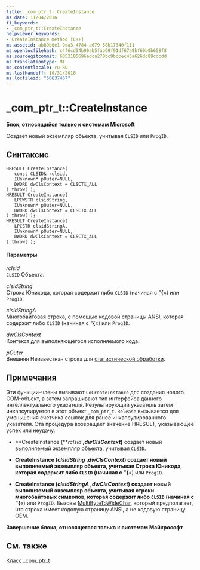 ```yaml
---
title: _com_ptr_t::CreateInstance
ms.date: 11/04/2016
f1_keywords:
- _com_ptr_t::CreateInstance
helpviewer_keywords:
- CreateInstance method [C++]
ms.assetid: ab89b0e1-9da3-4784-a079-58b17340f111
ms.openlocfilehash: c4f6cd54b90ab5fab69f91df67a8bf60b0b658f8
ms.sourcegitcommit: 6052185696adca270bc9bdbec45a626dd89cdcdd
ms.translationtype: MT
ms.contentlocale: ru-RU
ms.lasthandoff: 10/31/2018
ms.locfileid: "50637467"
---
```

# <a name="comptrtcreateinstance"></a>_com_ptr_t::CreateInstance

**Блок, относящийся только к системам Microsoft**

Создает новый экземпляр объекта, учитывая `CLSID` или `ProgID`.

## <a name="syntax"></a>Синтаксис

```
HRESULT CreateInstance(
   const CLSID& rclsid,
   IUnknown* pOuter=NULL,
   DWORD dwClsContext = CLSCTX_ALL
) throw( );
HRESULT CreateInstance(
   LPCWSTR clsidString,
   IUnknown* pOuter=NULL,
   DWORD dwClsContext = CLSCTX_ALL
) throw( );
HRESULT CreateInstance(
   LPCSTR clsidStringA,
   IUnknown* pOuter=NULL,
   DWORD dwClsContext = CLSCTX_ALL
) throw( );
```

#### <a name="parameters"></a>Параметры

*rclsid*<br/>
`CLSID` Объекта.

*clsidString*<br/>
Строка Юникода, которая содержит либо `CLSID` (начиная с "**{**«) или `ProgID`.

*clsidStringA*<br/>
Многобайтовая строка, с помощью кодовой страницы ANSI, которая содержит либо `CLSID` (начиная с "**{**«) или `ProgID`.

*dwClsContext*<br/>
Контекст для выполняющегося исполняемого кода.

*pOuter*<br/>
Внешняя Неизвестная строка для [статистической обработки](../atl/aggregation.md).

## <a name="remarks"></a>Примечания

Эти функции-члены вызывают `CoCreateInstance` для создания нового COM-объект, а затем запрашивают тип интерфейса данного интеллектуального указателя. Результирующий указатель затем инкапсулируется в этот объект `_com_ptr_t`. `Release` вызывается для уменьшения счетчика ссылок для ранее инкапсулированного указателя. Эта процедура возвращает значение HRESULT, указывающее успех или неудачу.

- **CreateInstance (***rclsid* **,***dwClsContext***)** создает новый выполняемый экземпляр объекта, учитывая `CLSID`.

- **CreateInstance (***clsidString* **,***dwClsContext***)** создает новый выполняемый экземпляр объекта, учитывая Строка Юникода, которая содержит либо `CLSID` (начиная с "**{**«) или `ProgID`.

- **CreateInstance (***clsidStringA* **,***dwClsContext***)** создает новый выполняемый экземпляр объекта, учитывая строки многобайтовых символов, которая содержит либо `CLSID` (начиная с "**{**«) или `ProgID`. Вызовы [MultiByteToWideChar](/windows/desktop/api/stringapiset/nf-stringapiset-multibytetowidechar), который предполагает, что строка имеет кодовую страницу ANSI, а не кодовую страницу OEM.

**Завершение блока, относящегося только к системам Майкрософт**

## <a name="see-also"></a>См. также

[Класс _com_ptr_t](../cpp/com-ptr-t-class.md)